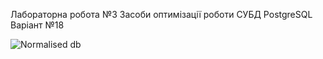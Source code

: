Лабораторна робота №3 Засоби оптимізації роботи СУБД PostgreSQL
Варіант №18

![Normalised db](https://user-images.githubusercontent.com/71650121/145726087-26f469d2-6a2c-4e49-a385-99e16fcd7b7f.png)
